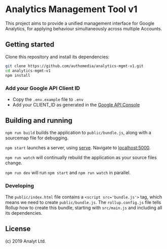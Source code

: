 # Analytics Management Tool v1

This project aims to provide a unified management interface for Google Analytics, for applying behaviour simultaneously across multiple Accounts.

## Getting started

Clone this repository and install its dependencies:

```bash
git clone https://github.com/authomedia/analytics-mgmt-v1.git
cd analytics-mgmt-v1
npm install
```

### Add your Google API Client ID

* Copy the `.env.example` file to `.env`
* Add your CLIENT_ID as generated in the [Google API Console](https://console.developers.google.com/flows/enableapi?apiid=analytics&credential=client_key)

## Building and running

`npm run build` builds the application to `public/bundle.js`, along with a sourcemap file for debugging.

`npm start` launches a server, using [serve](https://github.com/zeit/serve). Navigate to [localhost:5000](http://localhost:5000).

`npm run watch` will continually rebuild the application as your source files change.

`npm run dev` will run `npm start` and `npm run watch` in parallel.

### Developing

The `public/index.html` file contains a `<script src='bundle.js'>` tag, which means we need to create `public/bundle.js`. The `rollup.config.js` file tells Rollup how to create this bundle, starting with `src/main.js` and including all its dependencies.

## License

(c) 2019 Analyt Ltd.
